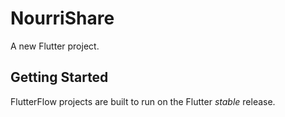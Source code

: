# NourriShare

A new Flutter project.

## Getting Started

FlutterFlow projects are built to run on the Flutter _stable_ release.
